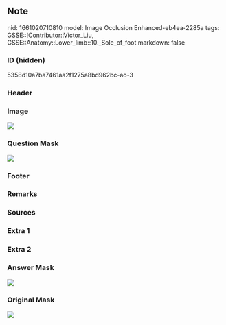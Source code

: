 ## Note
nid: 1661020710810
model: Image Occlusion Enhanced-eb4ea-2285a
tags: GSSE::!Contributor::Victor_Liu, GSSE::Anatomy::Lower_limb::10._Sole_of_foot
markdown: false

### ID (hidden)
5358d10a7ba7461aa2f1275a8bd962bc-ao-3

### Header


### Image
<img src="tmpkhjl7cr1.png">

### Question Mask
<img src="5358d10a7ba7461aa2f1275a8bd962bc-ao-3-Q.svg">

### Footer


### Remarks


### Sources


### Extra 1


### Extra 2


### Answer Mask
<img src="5358d10a7ba7461aa2f1275a8bd962bc-ao-3-A.svg">

### Original Mask
<img src="5358d10a7ba7461aa2f1275a8bd962bc-ao-O.svg">
